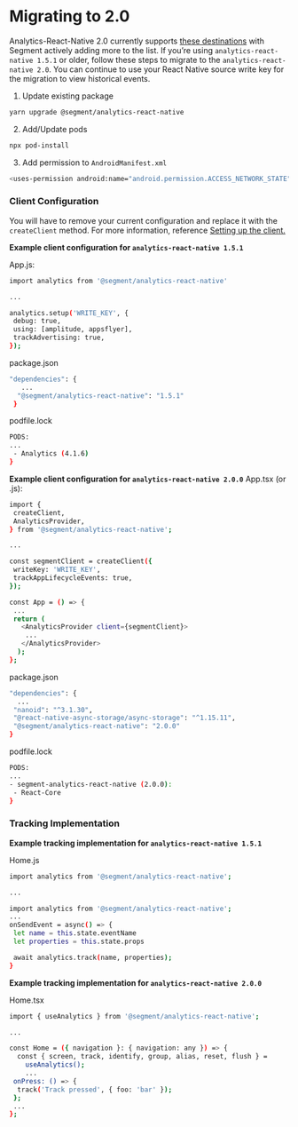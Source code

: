 # Migrating to 2.0

Analytics-React-Native 2.0 currently supports [these destinations](https://github.com/segmentio/analytics-react-native/tree/master/packages/plugins) with Segment actively adding more to the list. 
If you’re using  `analytics-react-native 1.5.1`  or older, follow these steps to migrate to the `analytics-react-native 2.0`. You can continue to use your React Native source write key for the migration to view historical events.

1. Update existing package

```sh
yarn upgrade @segment/analytics-react-native
```
2. Add/Update pods
```sh
npx pod-install
```
3. Add permission to `AndroidManifest.xml`
```sh
<uses-permission android:name="android.permission.ACCESS_NETWORK_STATE" />
```

### Client Configuration

You will have to remove your current configuration and replace it with the `createClient` method. For more information, reference [Setting up the client.](https://github.com/segmentio/analytics-react-native#setting-up-the-client)

**Example client configuration for `analytics-react-native 1.5.1`**

App.js:
```sh
import analytics from '@segment/analytics-react-native'

...

analytics.setup('WRITE_KEY', {
 debug: true,
 using: [amplitude, appsflyer],
 trackAdvertising: true,
});

```
package.json
```sh
"dependencies": {
   ...
  "@segment/analytics-react-native": "1.5.1"
 }
```

podfile.lock
```sh
PODS:
...
 - Analytics (4.1.6)
}
```

**Example client configuration for `analytics-react-native 2.0.0`**
App.tsx (or .js):
```sh
import {
 createClient,
 AnalyticsProvider,
} from '@segment/analytics-react-native';

...

const segmentClient = createClient({
 writeKey: 'WRITE_KEY',
 trackAppLifecycleEvents: true,
});

const App = () => {
 ...
 return (
   <AnalyticsProvider client={segmentClient}>
    ...
   </AnalyticsProvider>
  );
};
```
package.json
```sh
"dependencies": {
  ...
 "nanoid": "^3.1.30",
 "@react-native-async-storage/async-storage": "^1.15.11",
 "@segment/analytics-react-native": "2.0.0"
}
```

podfile.lock
```sh
PODS:
...
- segment-analytics-react-native (2.0.0):
 - React-Core
}
```

### Tracking Implementation

**Example tracking implementation for `analytics-react-native 1.5.1`**

Home.js
```sh
import analytics from '@segment/analytics-react-native';

...

import analytics from '@segment/analytics-react-native';
...
onSendEvent = async() => {
 let name = this.state.eventName
 let properties = this.state.props

 await analytics.track(name, properties);
}
```

**Example tracking implementation for `analytics-react-native 2.0.0`**

Home.tsx
```sh
import { useAnalytics } from '@segment/analytics-react-native';

...

const Home = ({ navigation }: { navigation: any }) => {
  const { screen, track, identify, group, alias, reset, flush } =
    useAnalytics();
    ...
 onPress: () => {
  track('Track pressed', { foo: 'bar' });
 };
 ...
};
```
